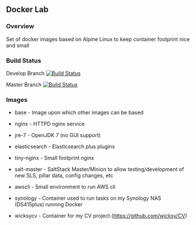 ## Docker Lab

### Overview
Set of docker images based on Alpine Linux to keep container footprint nice and small

### Build Status
Develop Branch [![Build Status](https://travis-ci.org/wicksy/docker-lab.svg?branch=develop)](https://travis-ci.org/wicksy/docker-lab)</br>

Master Branch [![Build Status](https://travis-ci.org/wicksy/docker-lab.svg?branch=master)](https://travis-ci.org/wicksy/docker-lab)</br>

### Images

- base - Image upon which other images can be based

- nginx - HTTPD nginx service

- jre-7 - OpenJDK 7 (no GUI support)

- elasticsearch - Elasticsearch plus plugins

- tiny-nginx - Small footprint nginx

- salt-master - SaltStack Master/Minion to allow testing/development of new SLS, pillar data, config changes, etc

- awscli - Small environment to run AWS cli

- synology - Container used to run tasks on my Synology NAS (DS415plus) running Docker

- wicksycv - Container for my CV project (https://github.com/wicksy/CV)
